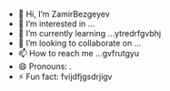 - 👋 Hi, I’m ZamirBezgeyev
- 👀 I’m interested in ...
- 🌱 I’m currently learning ...ytredrfgvbhj
- 💞️ I’m looking to collaborate on ...
- 📫 How to reach me ...gvfrutgyu
- 😄 Pronouns: .
- ⚡ Fun fact: fvijdfjgsdrjigv
<!---
ZamirBezgeyev/ZamirBezgeyev is a ✨ special ✨ repository because its `README.md` (this file) appears on your GitHub profile.
You can click the Preview link to take a look at your changes.
--->
